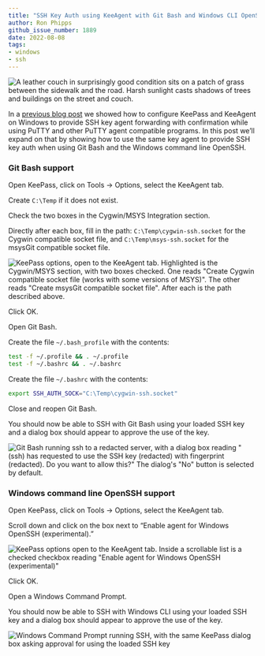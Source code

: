 ```yaml
---
title: "SSH Key Auth using KeeAgent with Git Bash and Windows CLI OpenSSH"
author: Ron Phipps
github_issue_number: 1889
date: 2022-08-08
tags:
- windows
- ssh
---
```


![A leather couch in surprisingly good condition sits on a patch of grass between the sidewalk and the road. Harsh sunlight casts shadows of trees and buildings on the street and couch.](/blog/2022/08/keeagent-with-git-bash-and-windows-cli-openssh/street-couch.webp)

<!-- Photo by Seth Jensen -->

In a [previous blog post](/blog/2022/07/windows-ssh-key-agent-forwarding-confirmation/) we showed how to configure KeePass and KeeAgent on Windows to provide SSH key agent forwarding with confirmation while using PuTTY and other PuTTY agent compatible programs. In this post we’ll expand on that by showing how to use the same key agent to provide SSH key auth when using Git Bash and the Windows command line OpenSSH.

### Git Bash support

Open KeePass, click on Tools → Options, select the KeeAgent tab.

Create `C:\Temp` if it does not exist.

Check the two boxes in the Cygwin/MSYS Integration section.

Directly after each box, fill in the path: `C:\Temp\cygwin-ssh.socket` for the Cygwin compatible socket file, and `C:\Temp\msys-ssh.socket` for the msysGit compatible socket file.

![KeePass options, open to the KeeAgent tab. Highlighted is the Cygwin/MSYS section, with two boxes checked. One reads "Create Cygwin compatible socket file (works with some versions of MSYS)". The other reads "Create msysGit compatible socket file". After each is the path described above.](/blog/2022/08/keeagent-with-git-bash-and-windows-cli-openssh/1-options-gitbash.webp)

Click OK.

Open Git Bash.

Create the file `~/.bash_profile` with the contents:

```bash
test -f ~/.profile && . ~/.profile
test -f ~/.bashrc && . ~/.bashrc
```

Create the file `~/.bashrc` with the contents:

```bash
export SSH_AUTH_SOCK="C:\Temp\cygwin-ssh.socket"
```

Close and reopen Git Bash.

You should now be able to SSH with Git Bash using your loaded SSH key and a dialog box should appear to approve the use of the key.

![Git Bash running ssh to a redacted server, with a dialog box reading "(ssh) has requested to use the SSH key (redacted) with fingerprint (redacted). Do you want to allow this?" The dialog's "No" button is selected by default.](/blog/2022/08/keeagent-with-git-bash-and-windows-cli-openssh/2-gitbash-ssh.webp)

### Windows command line OpenSSH support

Open KeePass, click on Tools → Options, select the KeeAgent tab.

Scroll down and click on the box next to “Enable agent for Windows OpenSSH (experimental).”

![KeePass options open to the KeeAgent tab. Inside a scrollable list is a checked checkbox reading "Enable agent for Windows OpenSSH (experimental)"](/blog/2022/08/keeagent-with-git-bash-and-windows-cli-openssh/3-options-windowsopenssh.webp)

Click OK.

Open a Windows Command Prompt.

You should now be able to SSH with Windows CLI using your loaded SSH key and a dialog box should appear to approve the use of the key.

![Windows Command Prompt running SSH, with the same KeePass dialog box asking approval for using the loaded SSH key](/blog/2022/08/keeagent-with-git-bash-and-windows-cli-openssh/4-windows-cli-ssh.webp)


